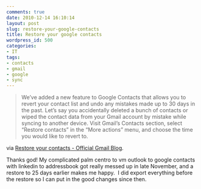 ```yaml
---
comments: true
date: 2010-12-14 16:10:14
layout: post
slug: restore-your-google-contacts
title: Restore your google contacts
wordpress_id: 500
categories:
- IT
tags:
- contacts
- gmail
- google
- sync
---
```


> We’ve added a new feature to Google Contacts that allows you to revert your contact list and undo any mistakes made up to 30 days in the past. Let’s say you accidentally deleted a bunch of contacts or wiped the contact data from your Gmail account by mistake while syncing to another device. Visit Gmail’s Contacts section, select “Restore contacts” in the “More actions” menu, and choose the time you would like to revert to.


via [Restore your contacts - Official Gmail Blog](http://gmailblog.blogspot.com/2010/12/restore-your-contacts.html).

Thanks god! My complicated palm centro to vm outlook to google contacts with linkedin to addressbook got really messed up in late November, and a restore to 25 days earlier makes me happy.  I did export everything before the restore so I can put in the good changes since then.
